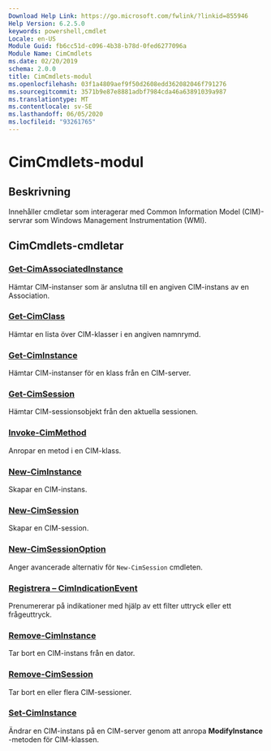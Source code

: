 ```yaml
---
Download Help Link: https://go.microsoft.com/fwlink/?linkid=855946
Help Version: 6.2.5.0
keywords: powershell,cmdlet
Locale: en-US
Module Guid: fb6cc51d-c096-4b38-b78d-0fed6277096a
Module Name: CimCmdlets
ms.date: 02/20/2019
schema: 2.0.0
title: CimCmdlets-modul
ms.openlocfilehash: 03f1a4809aef9f50d2608edd362082046f791276
ms.sourcegitcommit: 3571b9e87e8881adbf7984cda46a63891039a987
ms.translationtype: MT
ms.contentlocale: sv-SE
ms.lasthandoff: 06/05/2020
ms.locfileid: "93261765"
---
```

# CimCmdlets-modul

## Beskrivning

Innehåller cmdletar som interagerar med Common Information Model (CIM)-servrar som Windows Management Instrumentation (WMI).

## CimCmdlets-cmdletar

### [Get-CimAssociatedInstance](Get-CimAssociatedInstance.md)
Hämtar CIM-instanser som är anslutna till en angiven CIM-instans av en Association.

### [Get-CimClass](Get-CimClass.md)
Hämtar en lista över CIM-klasser i en angiven namnrymd.

### [Get-CimInstance](Get-CimInstance.md)
Hämtar CIM-instanser för en klass från en CIM-server.

### [Get-CimSession](Get-CimSession.md)
Hämtar CIM-sessionsobjekt från den aktuella sessionen.

### [Invoke-CimMethod](Invoke-CimMethod.md)
Anropar en metod i en CIM-klass.

### [New-CimInstance](New-CimInstance.md)
Skapar en CIM-instans.

### [New-CimSession](New-CimSession.md)
Skapar en CIM-session.

### [New-CimSessionOption](New-CimSessionOption.md)
Anger avancerade alternativ för `New-CimSession` cmdleten.

### [Registrera – CimIndicationEvent](Register-CimIndicationEvent.md)
Prenumererar på indikationer med hjälp av ett filter uttryck eller ett frågeuttryck.

### [Remove-CimInstance](Remove-CimInstance.md)
Tar bort en CIM-instans från en dator.

### [Remove-CimSession](Remove-CimSession.md)
Tar bort en eller flera CIM-sessioner.

### [Set-CimInstance](Set-CimInstance.md)
Ändrar en CIM-instans på en CIM-server genom att anropa **ModifyInstance** -metoden för CIM-klassen.

